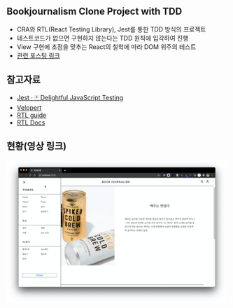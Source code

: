 ## Bookjournalism Clone Project with TDD
- CRA와 RTL(React Testing Library), Jest를 통한 TDD 방식의 프로젝트
- 테스트코드가 없으면 구현하지 않는다는 TDD 원칙에 입각하여 진행
- View 구현에 초점을 맞추는 React의 철학에 따라 DOM 위주의 테스트
- [관련 포스팅 링크](https://codeameba.netlify.app/blog/i-want-tdd)

## 참고자료
- [Jest · 🃏 Delightful JavaScript Testing](https://jestjs.io/en/)
- [Velopert](https://velog.io/@velopert/react-testing)
- [RTL guide](https://www.robinwieruch.de/react-testing-library)
- [RTL Docs](https://testing-library.com/docs/react-testing-library/intro)

## 현황(영상 링크)
[![book journalism clone with tdd](/src/Images/screenshot.png)](https://youtu.be/KTXLcmBhr-0)
